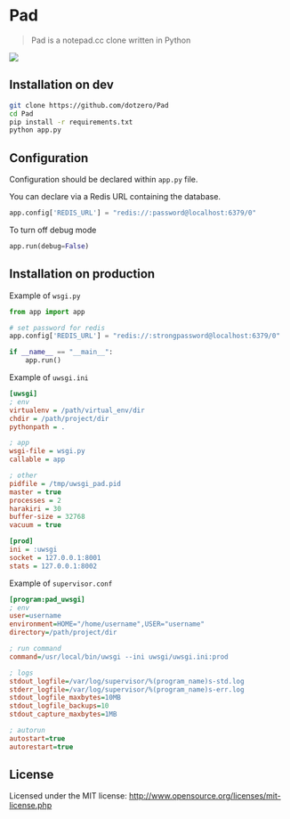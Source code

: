 # Pad

> Pad is a notepad.cc clone written in Python

![](https://raw.githubusercontent.com/dotzero/Pad/master/pad.png)

## Installation on dev

```bash
git clone https://github.com/dotzero/Pad
cd Pad
pip install -r requirements.txt
python app.py
```

## Configuration

Configuration should be declared within `app.py` file.

You can declare via a Redis URL containing the database.

```python
app.config['REDIS_URL'] = "redis://:password@localhost:6379/0"
```

To turn off debug mode

```python
app.run(debug=False)
```

## Installation on production

Example of `wsgi.py`

```python
from app import app

# set password for redis
app.config['REDIS_URL'] = "redis://:strongpassword@localhost:6379/0"

if __name__ == "__main__":
    app.run()
```

Example of `uwsgi.ini`

```ini
[uwsgi]
; env
virtualenv = /path/virtual_env/dir
chdir = /path/project/dir
pythonpath = .

; app
wsgi-file = wsgi.py
callable = app

; other
pidfile = /tmp/uwsgi_pad.pid
master = true
processes = 2
harakiri = 30
buffer-size = 32768
vacuum = true

[prod]
ini = :uwsgi
socket = 127.0.0.1:8001
stats = 127.0.0.1:8002
```

Example of `supervisor.conf`

```ini
[program:pad_uwsgi]
; env
user=username
environment=HOME="/home/username",USER="username"
directory=/path/project/dir

; run command
command=/usr/local/bin/uwsgi --ini uwsgi/uwsgi.ini:prod

; logs
stdout_logfile=/var/log/supervisor/%(program_name)s-std.log
stderr_logfile=/var/log/supervisor/%(program_name)s-err.log
stdout_logfile_maxbytes=10MB
stdout_logfile_backups=10
stdout_capture_maxbytes=1MB

; autorun
autostart=true
autorestart=true
```

## License

Licensed under the MIT license: http://www.opensource.org/licenses/mit-license.php
